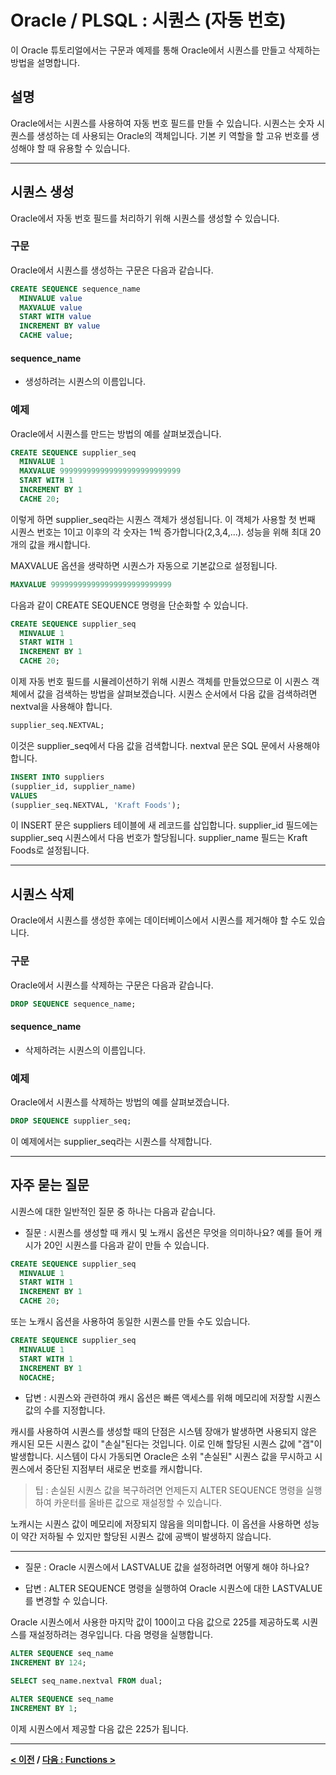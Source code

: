 # Oracle / PLSQL : 시퀀스 (자동 번호)

이 Oracle 튜토리얼에서는 구문과 예제를 통해 Oracle에서 시퀀스를 만들고 삭제하는 방법을 설명합니다.

## 설명
Oracle에서는 시퀀스를 사용하여 자동 번호 필드를 만들 수 있습니다. 시퀀스는 숫자 시퀀스를 생성하는 데 사용되는 Oracle의 객체입니다. 기본 키 역할을 할 고유 번호를 생성해야 할 때 유용할 수 있습니다.

---
## 시퀀스 생성
Oracle에서 자동 번호 필드를 처리하기 위해 시퀀스를 생성할 수 있습니다.

### 구문
Oracle에서 시퀀스를 생성하는 구문은 다음과 같습니다.

```sql
CREATE SEQUENCE sequence_name
  MINVALUE value
  MAXVALUE value
  START WITH value
  INCREMENT BY value
  CACHE value;
```

#### **sequence_name**
- 생성하려는 시퀀스의 이름입니다.

### 예제
Oracle에서 시퀀스를 만드는 방법의 예를 살펴보겠습니다.

```sql
CREATE SEQUENCE supplier_seq
  MINVALUE 1
  MAXVALUE 999999999999999999999999999
  START WITH 1
  INCREMENT BY 1
  CACHE 20;
```

이렇게 하면 supplier_seq라는 시퀀스 객체가 생성됩니다. 이 객체가 사용할 첫 번째 시퀀스 번호는 1이고 이후의 각 숫자는 1씩 증가합니다(2,3,4,...). 성능을 위해 최대 20개의 값을 캐시합니다.

MAXVALUE 옵션을 생략하면 시퀀스가 자동으로 기본값으로 설정됩니다.

```sql
MAXVALUE 999999999999999999999999999
```

다음과 같이 CREATE SEQUENCE 명령을 단순화할 수 있습니다.

```sql
CREATE SEQUENCE supplier_seq
  MINVALUE 1
  START WITH 1
  INCREMENT BY 1
  CACHE 20;
```

이제 자동 번호 필드를 시뮬레이션하기 위해 시퀀스 객체를 만들었으므로 이 시퀀스 객체에서 값을 검색하는 방법을 살펴보겠습니다. 시퀀스 순서에서 다음 값을 검색하려면 nextval을 사용해야 합니다.

```sql
supplier_seq.NEXTVAL;
```

이것은 supplier_seq에서 다음 값을 검색합니다. nextval 문은 SQL 문에서 사용해야 합니다.

```sql
INSERT INTO suppliers
(supplier_id, supplier_name)
VALUES
(supplier_seq.NEXTVAL, 'Kraft Foods');
```

이 INSERT 문은 suppliers 테이블에 새 레코드를 삽입합니다. supplier_id 필드에는 supplier_seq 시퀀스에서 다음 번호가 할당됩니다. supplier_name 필드는 Kraft Foods로 설정됩니다.

---
## 시퀀스 삭제
Oracle에서 시퀀스를 생성한 후에는 데이터베이스에서 시퀀스를 제거해야 할 수도 있습니다.

### 구문
Oracle에서 시퀀스를 삭제하는 구문은 다음과 같습니다.

```sql
DROP SEQUENCE sequence_name;
```

#### **sequence_name**
- 삭제하려는 시퀀스의 이름입니다.

### 예제
Oracle에서 시퀀스를 삭제하는 방법의 예를 살펴보겠습니다.

```sql
DROP SEQUENCE supplier_seq;
```

이 예제에서는 supplier_seq라는 시퀀스를 삭제합니다.

---
## 자주 묻는 질문
시퀀스에 대한 일반적인 질문 중 하나는 다음과 같습니다.

- 질문 : 시퀀스를 생성할 때 캐시 및 노캐시 옵션은 무엇을 의미하나요? 예를 들어 캐시가 20인 시퀀스를 다음과 같이 만들 수 있습니다.

```sql
CREATE SEQUENCE supplier_seq
  MINVALUE 1
  START WITH 1
  INCREMENT BY 1
  CACHE 20;
```

또는 노캐시 옵션을 사용하여 동일한 시퀀스를 만들 수도 있습니다.

```sql
CREATE SEQUENCE supplier_seq
  MINVALUE 1
  START WITH 1
  INCREMENT BY 1
  NOCACHE;
```

- 답변 : 시퀀스와 관련하여 캐시 옵션은 빠른 액세스를 위해 메모리에 저장할 시퀀스 값의 수를 지정합니다.

캐시를 사용하여 시퀀스를 생성할 때의 단점은 시스템 장애가 발생하면 사용되지 않은 캐시된 모든 시퀀스 값이 "손실"된다는 것입니다. 이로 인해 할당된 시퀀스 값에 "갭"이 발생합니다. 시스템이 다시 가동되면 Oracle은 소위 "손실된" 시퀀스 값을 무시하고 시퀀스에서 중단된 지점부터 새로운 번호를 캐시합니다.

>팁 : 손실된 시퀀스 값을 복구하려면 언제든지 ALTER SEQUENCE 명령을 실행하여 카운터를 올바른 값으로 재설정할 수 있습니다.

노캐시는 시퀀스 값이 메모리에 저장되지 않음을 의미합니다. 이 옵션을 사용하면 성능이 약간 저하될 수 있지만 할당된 시퀀스 값에 공백이 발생하지 않습니다.

---

- 질문 : Oracle 시퀀스에서 LASTVALUE 값을 설정하려면 어떻게 해야 하나요?

- 답변 : ALTER SEQUENCE 명령을 실행하여 Oracle 시퀀스에 대한 LASTVALUE를 변경할 수 있습니다.

Oracle 시퀀스에서 사용한 마지막 값이 100이고 다음 값으로 225를 제공하도록 시퀀스를 재설정하려는 경우입니다. 다음 명령을 실행합니다.

```sql
ALTER SEQUENCE seq_name
INCREMENT BY 124;

SELECT seq_name.nextval FROM dual;

ALTER SEQUENCE seq_name
INCREMENT BY 1;
```

이제 시퀀스에서 제공할 다음 값은 225가 됩니다.

---
**[< 이전](Declaring_Variables.md) / [다음 : Functions >](Functions.md)**